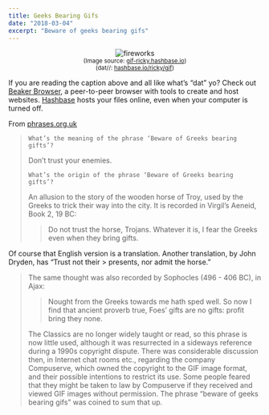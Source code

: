 ```yaml
---
title: Geeks Bearing Gifs
date: "2018-03-04"
excerpt: "Beware of geeks bearing gifs"
---
```


<figure style="text-align: center">
  <span  style="display: block; margin: 0 auto">
    <img src="https://gif-ricky.hashbase.io/Fuochi_d'artificio.gif"
      alt="fireworks" />
  </span>
<figcaption>
<small>(Image source: <a href="https://gif-ricky.hashbase.io/">gif-ricky.hashbase.io</a>)</small><br />
<small>(dat//: <a href="https://hashbase.io/ricky/gif">hashbase.io/ricky/gif</a>)</small><br />
</figcaption>
</figure>

If you are reading the caption above and all like what’s “dat” yo? Check out [Beaker Browser](https://beakerbrowser.com/), a peer-to-peer browser with tools to create and host websites. [Hashbase](https://hashbase.io/) hosts your files online, even when your computer is turned off.

From [phrases.org.uk](https://www.phrases.org.uk/meanings/beware-of-greeks-bearing-gifts.html)

> `What’s the meaning of the phrase ‘Beware of Greeks bearing gifts’?`
>
> Don’t trust your enemies.
>
> `What’s the origin of the phrase ‘Beware of Greeks bearing gifts’?`
>
> An allusion to the story of the wooden horse of Troy, used by the Greeks to trick their way into the city. It is recorded in Virgil’s Aeneid, Book 2, 19 BC:
>
> > Do not trust the horse, Trojans. Whatever it is, I fear the Greeks even when they bring gifts.
>
Of course that English version is a translation. Another translation, by John Dryden, has “Trust not their > presents, nor admit the horse.”
>
> The same thought was also recorded by Sophocles (496 - 406 BC), in Ajax:
>
> > Nought from the Greeks towards me hath sped well.
> > So now I find that ancient proverb true,
> > Foes’ gifts are no gifts: profit bring they none.
>
> The Classics are no longer widely taught or read, so this phrase is now little used, although it was resurrected in a sideways reference during a 1990s copyright dispute. There was considerable discussion then, in Internet chat rooms etc., regarding the company Compuserve, which owned the copyright to the GIF image format, and their possible intentions to restrict its use. Some people feared that they might be taken to law by Compuserve if they received and viewed GIF images without permission. The phrase “beware of geeks bearing gifs” was coined to sum that up.
